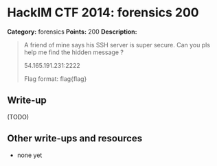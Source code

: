 # HackIM CTF 2014: forensics 200

**Category:** forensics
**Points:** 200
**Description:**

> A friend of mine says his SSH server is super secure. Can you pls help me find the hidden message ?
> 
> 54.165.191.231:2222
> 
> Flag format: flag{flag}

## Write-up

(TODO)

## Other write-ups and resources

* none yet
